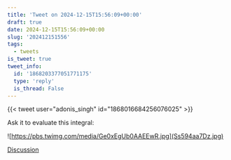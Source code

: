 ```yaml
---
title: 'Tweet on 2024-12-15T15:56:09+00:00'
draft: true
date: 2024-12-15T15:56:09+00:00
slug: '202412151556'
tags:
  - tweets
is_tweet: true
tweet_info:
  id: '1868203377051771175'
  type: 'reply'
  is_thread: False
---
```




{{< tweet user="adonis_singh" id="1868016684256076025" >}}

Ask it to evaluate this integral: 

![https://pbs.twimg.com/media/Ge0xEgUb0AAEEwR.jpg](Ss594aa7Dz.jpg)

[Discussion](https://x.com/sytelus/status/1868203377051771175)
